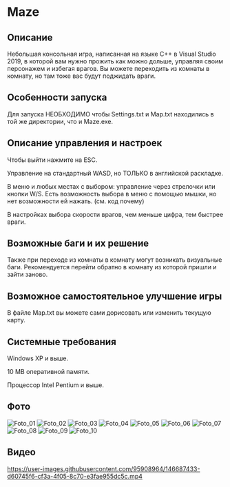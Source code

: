 ﻿# Maze

## Описание
Небольшая консольная игра, написанная на языке С++ в Visual Studio 2019, в которой вам нужно прожить как можно дольше, управляя своим персонажем и избегая врагов.
Вы можете переходить из комнаты в комнату, но там тоже вас будут поджидать враги.

## Особенности запуска
Для запуска НЕОБХОДИМО чтобы Settings.txt и Map.txt находились в той же директории, что и Maze.exe.

## Описание управления и настроек
Чтобы выйти нажмите на ESC.

Управление на стандартный WASD, но ТОЛЬКО в английской раскладке.

В меню и любых местах с выбором: управление через стрелочки или кнопки W/S.
Есть возможность выбора в меню с помощью мышки, но нет возможности ей нажать. (см. код почему)

В настройках выбора скорости врагов, чем меньше цифра, тем быстрее враги.

## Возможные баги и их решение
Также при переходе из комнаты в комнату могут возникать визуальные баги. Рекомендуется перейти обратно в комнату из которой пришли и зайти заново.

## Возможное самостоятельное улучшение игры
В файле Map.txt вы можете сами дорисовать или изменить текущую карту.

## Системные требования
Windows XP и выше.

10 MB оперативной памяти.

Процессор Intel Pentium и выше.

## Фото
![Foto_01](https://user-images.githubusercontent.com/95908964/146687332-c2809582-d91c-4e5e-a6fa-adead4501170.png)
![Foto_02](https://user-images.githubusercontent.com/95908964/146687378-31f0be12-385e-4e20-82f3-9ab1011bf74d.png)
![Foto_03](https://user-images.githubusercontent.com/95908964/146687389-1950c279-dfba-462f-bd3f-3a5c13d03cba.png)
![Foto_04](https://user-images.githubusercontent.com/95908964/146687393-66cf3277-76e5-4e19-9f86-adbf44632f63.png)
![Foto_05](https://user-images.githubusercontent.com/95908964/146687398-ee86e75e-b196-4c62-b201-eed3d723d727.png)
![Foto_06](https://user-images.githubusercontent.com/95908964/146687403-3878aa5e-6edd-463a-bfb0-f53556bae4ad.png)
![Foto_07](https://user-images.githubusercontent.com/95908964/146687409-07a2a551-7d18-4b6f-bdb9-c7c1053b1368.png)
![Foto_08](https://user-images.githubusercontent.com/95908964/146687412-e4fbe4eb-71f9-499c-8102-e378889825f1.png)
![Foto_09](https://user-images.githubusercontent.com/95908964/146687414-0d7aa4ff-30c9-42d2-8fea-0d6a4541d460.png)
![Foto_10](https://user-images.githubusercontent.com/95908964/146687418-c8d8e777-eb06-422c-93b9-55c2196546c2.png)

## Видео
https://user-images.githubusercontent.com/95908964/146687433-d60745f6-cf3a-4f05-8c70-e3fae955dc5c.mp4

